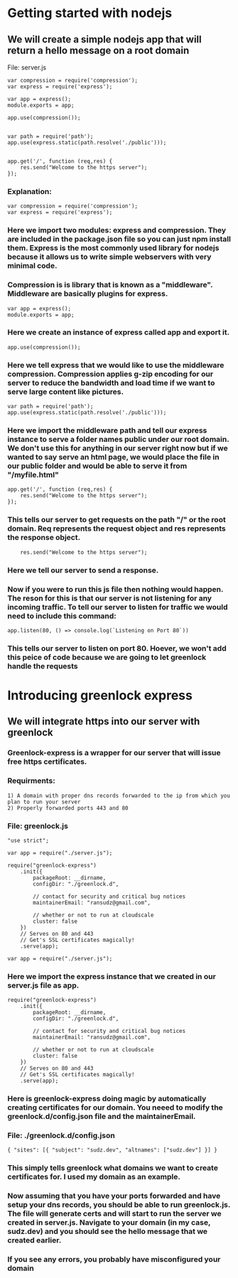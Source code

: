 # Getting started with nodejs

## We will create a simple nodejs app that will return a hello message on a root domain
File: server.js

```
var compression = require('compression');
var express = require('express');

var app = express();
module.exports = app;

app.use(compression());


var path = require('path');
app.use(express.static(path.resolve('./public')));


app.get('/', function (req,res) {
	res.send("Welcome to the https server");
});
```
### Explanation: 

```
var compression = require('compression');
var express = require('express');
```

### Here we import two modules: express and compression. They are included in the package.json file so you can just npm install them. Express is the most commonly used library for nodejs because it allows us to write simple webservers with very minimal code.

###  Compression is is library that is known as a "middleware". Middleware are basically plugins for express. 

```
var app = express();
module.exports = app;
```
### Here we create an instance of express called app and export it.

```
app.use(compression());
```

### Here we tell express that we would like to use the middleware compression. Compression applies g-zip encoding for our server to reduce the bandwidth and load time if we want to serve large content like pictures. 


```
var path = require('path');
app.use(express.static(path.resolve('./public')));
```
### Here we import the middleware path and tell our express instance to serve a folder names public under our root domain. We don't use this for anything in our server right now but if we wanted to say serve an html page, we would place the file in our public folder and would be able to serve it from "/myfile.html"

```
app.get('/', function (req,res) {
	res.send("Welcome to the https server");
});
```
### This tells our server to get requests on the path "/" or the root domain. Req represents the request object and res represents the response object. 

```
	res.send("Welcome to the https server");
```
### Here we tell our server to send a response. 
### Now if you were to run this js file then nothing would happen. The reson for this is that our server is not listening for any incoming traffic. To tell our server to listen for traffic we would need to include this command: 
```
app.listen(80, () => console.log(`Listening on Port 80`))
```
### This tells our server to listen on port 80. Hoever, we won't add this peice of code because we are going to let greenlock handle the requests

# Introducing greenlock express 

## We will integrate https into our server with greenlock

### Greenlock-express is a wrapper for our server that will issue free https certificates.

### Requirments: 
    1) A domain with proper dns records forwarded to the ip from which you plan to run your server
    2) Properly forwarded ports 443 and 80

### File: greenlock.js

```
"use strict";
 
var app = require("./server.js");
 
require("greenlock-express")
    .init({
        packageRoot: __dirname,
        configDir: "./greenlock.d",
 
        // contact for security and critical bug notices
        maintainerEmail: "ransudz@gmail.com",
 
        // whether or not to run at cloudscale
        cluster: false
    })
    // Serves on 80 and 443
    // Get's SSL certificates magically!
    .serve(app);
```

```
var app = require("./server.js");
```
### Here we import the express instance that we created in our server.js file as app.  

```
require("greenlock-express")
    .init({
        packageRoot: __dirname,
        configDir: "./greenlock.d",
 
        // contact for security and critical bug notices
        maintainerEmail: "ransudz@gmail.com",
 
        // whether or not to run at cloudscale
        cluster: false
    })
    // Serves on 80 and 443
    // Get's SSL certificates magically!
    .serve(app);
```

### Here is greenlock-express doing magic by automatically creating certificates for our domain. You neeed to modify the greenlock.d/config.json file and the maintainerEmail. 

### File: ./greenlock.d/config.json
```
{ "sites": [{ "subject": "sudz.dev", "altnames": ["sudz.dev"] }] }
```

### This simply tells greenlock what domains we want to create certificates for. I used my domain as an example. 

### Now assuming that you have your ports forwarded and have setup your dns records, you should be able to run greenlock.js. The file will generate certs and will start to run the server we created in server.js. Navigate to your domain (in my case, sudz.dev) and you should see the hello message that we created earlier. 

### If you see any errors, you probably have misconfigured your domain